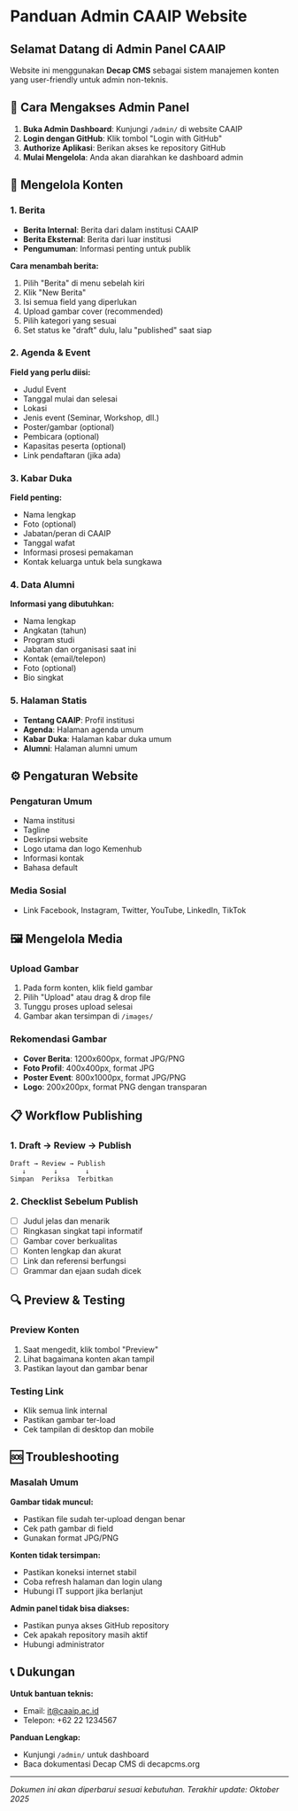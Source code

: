 # Panduan Admin CAAIP Website

## Selamat Datang di Admin Panel CAAIP

Website ini menggunakan **Decap CMS** sebagai sistem manajemen konten yang user-friendly untuk admin non-teknis.

## 🚀 Cara Mengakses Admin Panel

1. **Buka Admin Dashboard**: Kunjungi `/admin/` di website CAAIP
2. **Login dengan GitHub**: Klik tombol "Login with GitHub"
3. **Authorize Aplikasi**: Berikan akses ke repository GitHub
4. **Mulai Mengelola**: Anda akan diarahkan ke dashboard admin

## 📝 Mengelola Konten

### 1. Berita
- **Berita Internal**: Berita dari dalam institusi CAAIP
- **Berita Eksternal**: Berita dari luar institusi
- **Pengumuman**: Informasi penting untuk publik

**Cara menambah berita:**
1. Pilih "Berita" di menu sebelah kiri
2. Klik "New Berita"
3. Isi semua field yang diperlukan
4. Upload gambar cover (recommended)
5. Pilih kategori yang sesuai
6. Set status ke "draft" dulu, lalu "published" saat siap

### 2. Agenda & Event
**Field yang perlu diisi:**
- Judul Event
- Tanggal mulai dan selesai
- Lokasi
- Jenis event (Seminar, Workshop, dll.)
- Poster/gambar (optional)
- Pembicara (optional)
- Kapasitas peserta (optional)
- Link pendaftaran (jika ada)

### 3. Kabar Duka
**Field penting:**
- Nama lengkap
- Foto (optional)
- Jabatan/peran di CAAIP
- Tanggal wafat
- Informasi prosesi pemakaman
- Kontak keluarga untuk bela sungkawa

### 4. Data Alumni
**Informasi yang dibutuhkan:**
- Nama lengkap
- Angkatan (tahun)
- Program studi
- Jabatan dan organisasi saat ini
- Kontak (email/telepon)
- Foto (optional)
- Bio singkat

### 5. Halaman Statis
- **Tentang CAAIP**: Profil institusi
- **Agenda**: Halaman agenda umum
- **Kabar Duka**: Halaman kabar duka umum
- **Alumni**: Halaman alumni umum

## ⚙️ Pengaturan Website

### Pengaturan Umum
- Nama institusi
- Tagline
- Deskripsi website
- Logo utama dan logo Kemenhub
- Informasi kontak
- Bahasa default

### Media Sosial
- Link Facebook, Instagram, Twitter, YouTube, LinkedIn, TikTok

## 🖼️ Mengelola Media

### Upload Gambar
1. Pada form konten, klik field gambar
2. Pilih "Upload" atau drag & drop file
3. Tunggu proses upload selesai
4. Gambar akan tersimpan di `/images/`

### Rekomendasi Gambar
- **Cover Berita**: 1200x600px, format JPG/PNG
- **Foto Profil**: 400x400px, format JPG
- **Poster Event**: 800x1000px, format JPG/PNG
- **Logo**: 200x200px, format PNG dengan transparan

## 📋 Workflow Publishing

### 1. Draft → Review → Publish
```
Draft → Review → Publish
   ↓       ↓       ↓
Simpan  Periksa  Terbitkan
```

### 2. Checklist Sebelum Publish
- [ ] Judul jelas dan menarik
- [ ] Ringkasan singkat tapi informatif
- [ ] Gambar cover berkualitas
- [ ] Konten lengkap dan akurat
- [ ] Link dan referensi berfungsi
- [ ] Grammar dan ejaan sudah dicek

## 🔍 Preview & Testing

### Preview Konten
1. Saat mengedit, klik tombol "Preview"
2. Lihat bagaimana konten akan tampil
3. Pastikan layout dan gambar benar

### Testing Link
- Klik semua link internal
- Pastikan gambar ter-load
- Cek tampilan di desktop dan mobile

## 🆘 Troubleshooting

### Masalah Umum

**Gambar tidak muncul:**
- Pastikan file sudah ter-upload dengan benar
- Cek path gambar di field
- Gunakan format JPG/PNG

**Konten tidak tersimpan:**
- Pastikan koneksi internet stabil
- Coba refresh halaman dan login ulang
- Hubungi IT support jika berlanjut

**Admin panel tidak bisa diakses:**
- Pastikan punya akses GitHub repository
- Cek apakah repository masih aktif
- Hubungi administrator

## 📞 Dukungan

**Untuk bantuan teknis:**
- Email: it@caaip.ac.id
- Telepon: +62 22 1234567

**Panduan Lengkap:**
- Kunjungi `/admin/` untuk dashboard
- Baca dokumentasi Decap CMS di decapcms.org

---

*Dokumen ini akan diperbarui sesuai kebutuhan. Terakhir update: Oktober 2025*